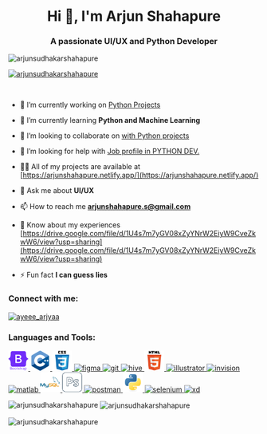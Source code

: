 <h1 align="center">Hi 👋, I'm Arjun Shahapure</h1>
<h3 align="center">A passionate UI/UX and Python Developer</h3>

<p align="left"> <img src="https://komarev.com/ghpvc/?username=arjunsudhakarshahapure&label=Profile%20views&color=0e75b6&style=flat" alt="arjunsudhakarshahapure" /> </p>

<p align="left"> <a href="https://github.com/ryo-ma/github-profile-trophy"><img src="https://github-profile-trophy.vercel.app/?username=arjunsudhakarshahapure" alt="arjunsudhakarshahapure" /></a> </p>

<p align="left"> <a href="https://twitter.com/" target="blank"><img src="https://img.shields.io/twitter/follow/?logo=twitter&style=for-the-badge" alt="" /></a> </p>

- 🔭 I’m currently working on [Python Projects](will-be-updated-soon)

- 🌱 I’m currently learning **Python and Machine Learning**

- 👯 I’m looking to collaborate on [with Python projects](will-be-updated-soon)

- 🤝 I’m looking for help with [Job profile in PYTHON DEV.](will-be-updated-soon)

- 👨‍💻 All of my projects are available at [https://arjunshahapure.netlify.app/](https://arjunshahapure.netlify.app/)

- 💬 Ask me about **UI/UX**

- 📫 How to reach me **arjunshahapure.s@gmail.com**

- 📄 Know about my experiences [https://drive.google.com/file/d/1U4s7m7yGV08xZyYNrW2EiyW9CveZkwW6/view?usp=sharing](https://drive.google.com/file/d/1U4s7m7yGV08xZyYNrW2EiyW9CveZkwW6/view?usp=sharing)

- ⚡ Fun fact **I can guess lies**

<h3 align="left">Connect with me:</h3>
<p align="left">
<a href="https://instagram.com/ayeee_arjyaa" target="blank"><img align="center" src="https://raw.githubusercontent.com/rahuldkjain/github-profile-readme-generator/master/src/images/icons/Social/instagram.svg" alt="ayeee_arjyaa" height="30" width="40" /></a>
</p>

<h3 align="left">Languages and Tools:</h3>
<p align="left"> <a href="https://getbootstrap.com" target="_blank" rel="noreferrer"> <img src="https://raw.githubusercontent.com/devicons/devicon/master/icons/bootstrap/bootstrap-plain-wordmark.svg" alt="bootstrap" width="40" height="40"/> </a> <a href="https://www.w3schools.com/cpp/" target="_blank" rel="noreferrer"> <img src="https://raw.githubusercontent.com/devicons/devicon/master/icons/cplusplus/cplusplus-original.svg" alt="cplusplus" width="40" height="40"/> </a> <a href="https://www.w3schools.com/css/" target="_blank" rel="noreferrer"> <img src="https://raw.githubusercontent.com/devicons/devicon/master/icons/css3/css3-original-wordmark.svg" alt="css3" width="40" height="40"/> </a> <a href="https://www.figma.com/" target="_blank" rel="noreferrer"> <img src="https://www.vectorlogo.zone/logos/figma/figma-icon.svg" alt="figma" width="40" height="40"/> </a> <a href="https://git-scm.com/" target="_blank" rel="noreferrer"> <img src="https://www.vectorlogo.zone/logos/git-scm/git-scm-icon.svg" alt="git" width="40" height="40"/> </a> <a href="https://hive.apache.org/" target="_blank" rel="noreferrer"> <img src="https://www.vectorlogo.zone/logos/apache_hive/apache_hive-icon.svg" alt="hive" width="40" height="40"/> </a> <a href="https://www.w3.org/html/" target="_blank" rel="noreferrer"> <img src="https://raw.githubusercontent.com/devicons/devicon/master/icons/html5/html5-original-wordmark.svg" alt="html5" width="40" height="40"/> </a> <a href="https://www.adobe.com/in/products/illustrator.html" target="_blank" rel="noreferrer"> <img src="https://www.vectorlogo.zone/logos/adobe_illustrator/adobe_illustrator-icon.svg" alt="illustrator" width="40" height="40"/> </a> <a href="https://www.invisionapp.com/" target="_blank" rel="noreferrer"> <img src="https://www.vectorlogo.zone/logos/invisionapp/invisionapp-icon.svg" alt="invision" width="40" height="40"/> </a> <a href="https://www.mathworks.com/" target="_blank" rel="noreferrer"> <img src="https://upload.wikimedia.org/wikipedia/commons/2/21/Matlab_Logo.png" alt="matlab" width="40" height="40"/> </a> <a href="https://www.mysql.com/" target="_blank" rel="noreferrer"> <img src="https://raw.githubusercontent.com/devicons/devicon/master/icons/mysql/mysql-original-wordmark.svg" alt="mysql" width="40" height="40"/> </a> <a href="https://www.photoshop.com/en" target="_blank" rel="noreferrer"> <img src="https://raw.githubusercontent.com/devicons/devicon/master/icons/photoshop/photoshop-line.svg" alt="photoshop" width="40" height="40"/> </a> <a href="https://postman.com" target="_blank" rel="noreferrer"> <img src="https://www.vectorlogo.zone/logos/getpostman/getpostman-icon.svg" alt="postman" width="40" height="40"/> </a> <a href="https://www.python.org" target="_blank" rel="noreferrer"> <img src="https://raw.githubusercontent.com/devicons/devicon/master/icons/python/python-original.svg" alt="python" width="40" height="40"/> </a> <a href="https://www.selenium.dev" target="_blank" rel="noreferrer"> <img src="https://raw.githubusercontent.com/detain/svg-logos/780f25886640cef088af994181646db2f6b1a3f8/svg/selenium-logo.svg" alt="selenium" width="40" height="40"/> </a> <a href="https://www.adobe.com/products/xd.html" target="_blank" rel="noreferrer"> <img src="https://cdn.worldvectorlogo.com/logos/adobe-xd.svg" alt="xd" width="40" height="40"/> </a> </p>

<p><img align="left" src="https://github-readme-stats.vercel.app/api/top-langs?username=arjunsudhakarshahapure&show_icons=true&locale=en&layout=compact" alt="arjunsudhakarshahapure" /></p>

<p>&nbsp;<img align="center" src="https://github-readme-stats.vercel.app/api?username=arjunsudhakarshahapure&show_icons=true&locale=en" alt="arjunsudhakarshahapure" /></p>

<p><img align="center" src="https://github-readme-streak-stats.herokuapp.com/?user=arjunsudhakarshahapure&" alt="arjunsudhakarshahapure" /></p>
